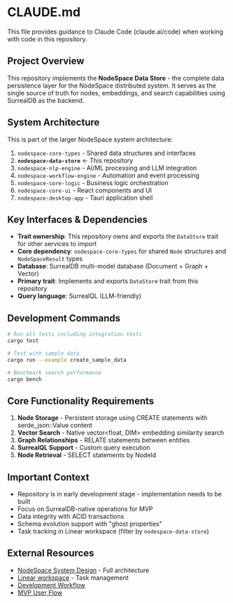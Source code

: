 # CLAUDE.md

This file provides guidance to Claude Code (claude.ai/code) when working with code in this repository.

## Project Overview

This repository implements the **NodeSpace Data Store** - the complete data persistence layer for the NodeSpace distributed system. It serves as the single source of truth for nodes, embeddings, and search capabilities using SurrealDB as the backend.

## System Architecture

This is part of the larger NodeSpace system architecture:
1. `nodespace-core-types` - Shared data structures and interfaces
2. **`nodespace-data-store`** ← This repository
3. `nodespace-nlp-engine` - AI/ML processing and LLM integration
4. `nodespace-workflow-engine` - Automation and event processing
5. `nodespace-core-logic` - Business logic orchestration
6. `nodespace-core-ui` - React components and UI
7. `nodespace-desktop-app` - Tauri application shell

## Key Interfaces & Dependencies

- **Trait ownership**: This repository owns and exports the `DataStore` trait for other services to import
- **Core dependency**: `nodespace-core-types` for shared `Node` structures and `NodeSpaceResult` types
- **Database**: SurrealDB multi-model database (Document + Graph + Vector)
- **Primary trait**: Implements and exports `DataStore` trait from this repository
- **Query language**: SurrealQL (LLM-friendly)

## Development Commands

```bash
# Run all tests including integration tests
cargo test

# Test with sample data
cargo run --example create_sample_data

# Benchmark search performance
cargo bench
```

## Core Functionality Requirements

1. **Node Storage** - Persistent storage using CREATE statements with serde_json::Value content
2. **Vector Search** - Native vector<float, DIM> embedding similarity search
3. **Graph Relationships** - RELATE statements between entities
4. **SurrealQL Support** - Custom query execution
5. **Node Retrieval** - SELECT statements by NodeId

## Important Context

- Repository is in early development stage - implementation needs to be built
- Focus on SurrealDB-native operations for MVP
- Data integrity with ACID transactions
- Schema evolution support with "ghost properties"
- Task tracking in Linear workspace (filter by `nodespace-data-store`)

## External Resources

- [NodeSpace System Design](../nodespace-system-design/README.md) - Full architecture
- [Linear workspace](https://linear.app/nodespace) - Task management
- [Development Workflow](../nodespace-system-design/docs/development/workflow.md)
- [MVP User Flow](../nodespace-system-design/examples/mvp-user-flow.md)